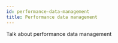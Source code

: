 ```yaml
---
id: performance-data-management
title: Performance data management
---
```


Talk about performance data management
